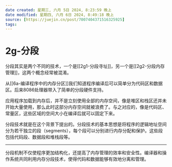 ```yaml
---
date created: 星期三, 六月 5日 2024, 8:23:59 晚上
date modified: 星期四, 六月 6日 2024, 8:49:18 晚上
source: [https://juejin.cn/post/7007404371516325925]
tags: 
---
```


# 2g-分段

分段其实是两个不同的技术，一个是[[2g1-分段寻址]]，另一个是[[2g2-分段内存管理]]，这两个概念经常被混淆。

从[[6a-编译程序中的内存分区]]我们知道程序编译后可以简单分为代码区和数据区。后来8086处理器带入了简单的分段硬件支持。

应用程序加载到内存后，并不是立刻使用全部的内存空间，像是堆区和栈区还并未开始大量使用，那么此时这部分内存空间就被浪费了。与之对应的，像是代码区、常量区，这些区域的空间大小在编译后就可以固定下来。

分段技术就是在这个背景下提出的。分段技术的基本思想是将程序的逻辑地址空间分为若干独立的段（segments），每个段可以分别进行内存分配和保护。这些段包括代码段、数据段和堆栈段等。

---
分段机制不仅使程序更加结构化，还提高了内存管理的效率和安全性。编译器和操作系统共同利用内存分段技术，使得代码和数据能够有效地分离和管理。